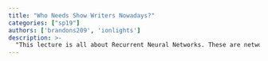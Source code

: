```yaml
---
title: "Who Needs Show Writers Nowadays?"
categories: ["sp19"]
authors: ['brandons209', 'ionlights']
description: >-
  "This lecture is all about Recurrent Neural Networks. These are networks with memory, they can learn on data that is sequential in nature, such as speech, text, videos, gestures, traffic, stock prices, and many types of medical data. Different types of RNNs and strategies for building them will also be covered. The project will be building a LSTM-RNN to generate new original scripts for  the TV series “The Simpsons”. Come and find out if our networks can become better writers for the show!"
---
```


 

